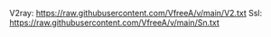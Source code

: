 V2ray:
https://raw.githubusercontent.com/VfreeA/v/main/V2.txt
Ssl:
https://raw.githubusercontent.com/VfreeA/v/main/Sn.txt
